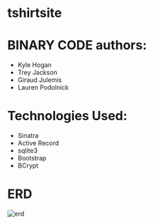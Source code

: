 # tshirtsite

# BINARY CODE authors:

* Kyle Hogan
* Trey Jackson
* Giraud Julemis
* Lauren Podolnick

# Technologies Used:

* Sinatra
* Active Record
* sqlite3
* Bootstrap
* BCrypt

# ERD

![erd](https://s3.amazonaws.com/uploads.hipchat.com/39979/1381255/cDBkZOWudIEmhVh/Blank%20Flowchart%20-%20New%20Page.jpeg)
